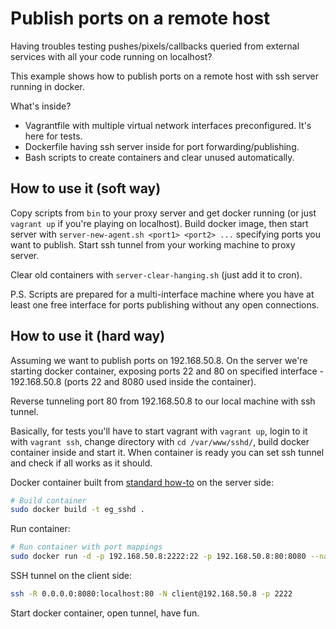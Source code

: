 
# Publish ports on a remote host

Having troubles testing pushes/pixels/callbacks queried from external services with all your code running on localhost?

This example shows how to publish ports on a remote host with ssh server running in docker.

What's inside?

- Vagrantfile with multiple virtual network interfaces preconfigured. It's here for tests.
- Dockerfile having ssh server inside for port forwarding/publishing.
- Bash scripts to create containers and clear unused automatically.

## How to use it (soft way)

Copy scripts from `bin` to your proxy server and get docker running (or just `vagrant up` if you're playing on localhost).
Build docker image, then start server with `server-new-agent.sh <port1> <port2> ...` specifying ports you want to publish.
Start ssh tunnel from your working machine to proxy server.

Clear old containers with `server-clear-hanging.sh` (just add it to cron).

P.S. Scripts are prepared for a multi-interface machine where you have at least one free interface for ports publishing without any open connections.

## How to use it (hard way)

Assuming we want to publish ports on 192.168.50.8. On the server we're starting docker container, exposing ports 22 and 80 on specified interface - 192.168.50.8 (ports 22 and 8080 used inside the container).

Reverse tunneling port 80 from 192.168.50.8 to our local machine with ssh tunnel.

Basically, for tests you'll have to start vagrant with `vagrant up`,
login to it with `vagrant ssh`, change directory with `cd /var/www/sshd/`,
build docker container inside and start it.
When container is ready you can set ssh tunnel and check if all works as it should.

Docker container built from [standard how-to](https://docs.docker.com/engine/examples/running_ssh_service/) on the server side:

```bash
# Build container
sudo docker build -t eg_sshd .
```
Run container:

```bash
# Run container with port mappings
sudo docker run -d -p 192.168.50.8:2222:22 -p 192.168.50.8:80:8080 --name test_sshd eg_sshd
```

SSH tunnel on the client side:

```bash
ssh -R 0.0.0.0:8080:localhost:80 -N client@192.168.50.8 -p 2222
```

Start docker container, open tunnel, have fun.
